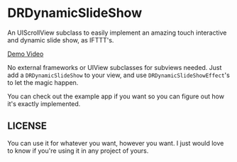 DRDynamicSlideShow
==================

An UIScrollView subclass to easily implement an amazing touch interactive and dynamic slide show, as IFTTT's.

[Demo Video](https://vimeo.com/75512444)

No external frameworks or UIView subclasses for subviews needed. Just add a `DRDynamicSlideShow` to your view, and use `DRDynamicSlideShowEffect`'s to let the magic happen.

You can check out the example app if you want so you can figure out how it's exactly implemented.

## LICENSE

You can use it for whatever you want, however you want. I just would love to know if you're using it in any project of yours.